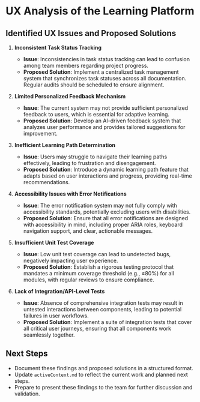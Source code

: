 # UX Analysis of the Learning Platform

## Identified UX Issues and Proposed Solutions

1. **Inconsistent Task Status Tracking**
   - **Issue**: Inconsistencies in task status tracking can lead to confusion among team members regarding project progress.
   - **Proposed Solution**: Implement a centralized task management system that synchronizes task statuses across all documentation. Regular audits should be scheduled to ensure alignment.

2. **Limited Personalized Feedback Mechanism**
   - **Issue**: The current system may not provide sufficient personalized feedback to users, which is essential for adaptive learning.
   - **Proposed Solution**: Develop an AI-driven feedback system that analyzes user performance and provides tailored suggestions for improvement.

3. **Inefficient Learning Path Determination**
   - **Issue**: Users may struggle to navigate their learning paths effectively, leading to frustration and disengagement.
   - **Proposed Solution**: Introduce a dynamic learning path feature that adapts based on user interactions and progress, providing real-time recommendations.

4. **Accessibility Issues with Error Notifications**
   - **Issue**: The error notification system may not fully comply with accessibility standards, potentially excluding users with disabilities.
   - **Proposed Solution**: Ensure that all error notifications are designed with accessibility in mind, including proper ARIA roles, keyboard navigation support, and clear, actionable messages.

5. **Insufficient Unit Test Coverage**
   - **Issue**: Low unit test coverage can lead to undetected bugs, negatively impacting user experience.
   - **Proposed Solution**: Establish a rigorous testing protocol that mandates a minimum coverage threshold (e.g., ≥80%) for all modules, with regular reviews to ensure compliance.

6. **Lack of Integration/API-Level Tests**
   - **Issue**: Absence of comprehensive integration tests may result in untested interactions between components, leading to potential failures in user workflows.
   - **Proposed Solution**: Implement a suite of integration tests that cover all critical user journeys, ensuring that all components work seamlessly together.

## Next Steps

- Document these findings and proposed solutions in a structured format.
- Update `activeContext.md` to reflect the current work and planned next steps.
- Prepare to present these findings to the team for further discussion and validation.

